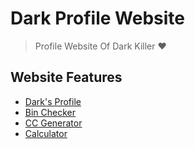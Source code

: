 # Dark Profile Website
> Profile Website Of Dark Killer ❤️

## Website Features
* [Dark's Profile](https://imdark.tech)
* [Bin Checker](https://imdark.tech/bin-checker) 
* [CC Generator](https://imdark.tech/cc-gen) 
* [Calculator](https://imdark.tech/calculator/) 
